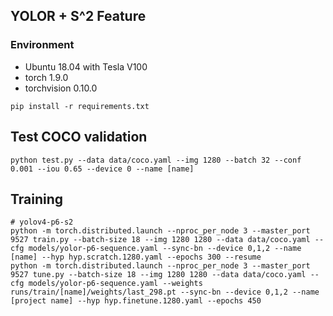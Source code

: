 ## YOLOR + S^2 Feature


### Environment
- Ubuntu 18.04 with Tesla V100
- torch 1.9.0
- torchvision 0.10.0
```
pip install -r requirements.txt
```

## Test COCO validation
```
python test.py --data data/coco.yaml --img 1280 --batch 32 --conf 0.001 --iou 0.65 --device 0 --name [name]
```

## Training

```
# yolov4-p6-s2
python -m torch.distributed.launch --nproc_per_node 3 --master_port 9527 train.py --batch-size 18 --img 1280 1280 --data data/coco.yaml --cfg models/yolor-p6-sequence.yaml --sync-bn --device 0,1,2 --name [name] --hyp hyp.scratch.1280.yaml --epochs 300 --resume
python -m torch.distributed.launch --nproc_per_node 3 --master_port 9527 tune.py --batch-size 18 --img 1280 1280 --data data/coco.yaml --cfg models/yolor-p6-sequence.yaml --weights runs/train/[name]/weights/last_298.pt --sync-bn --device 0,1,2 --name [project name] --hyp hyp.finetune.1280.yaml --epochs 450
```

